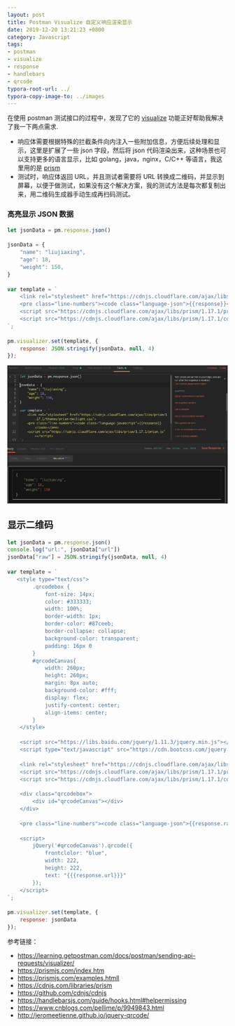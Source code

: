 ```yaml
---
layout: post
title: Postman Visualize 自定义响应渲染显示
date: 2019-12-20 13:21:23 +0800
category: Javascript
tags:
- postman
- visualize
- response
- handlebars
- qrcode
typora-root-url: ../
typora-copy-image-to: ../images
---
```


在使用 postman 测试接口的过程中，发现了它的 [visualize](https://learning.getpostman.com/docs/postman/sending-api-requests/visualizer/) 功能正好帮助我解决了我一下两点需求.
- 响应体需要根据特殊的拦截条件向内注入一些附加信息，方便后续处理和显示，这里是扩展了一些 json 字段，然后将 json 代码渲染出来，这种场景也可以支持更多的语言显示，比如 golang，java，nginx，C/C++ 等语言，我这里用的是 [prism](https://prismjs.com/index.htm)
- 测试时，响应体返回 URL，并且测试者需要将 URL 转换成二维码，并显示到屏幕，以便于做测试，如果没有这个解决方案，我的测试方法是每次都复制出来，用二维码生成器手动生成再扫码测试。

### 高亮显示 JSON 数据

``` javascript
let jsonData = pm.response.json()

jsonData = {
    "name": "liujiaxing",
    "age": 18,
    "weight": 150,
}

var template = `
    <link rel="stylesheet" href="https://cdnjs.cloudflare.com/ajax/libs/prism/1.17.1/themes/prism-twilight.css">
    <pre class="line-numbers"><code class="language-json">{{response}}</code></pre>
    <script src="https://cdnjs.cloudflare.com/ajax/libs/prism/1.17.1/prism.js"></script>
    <script src="https://cdnjs.cloudflare.com/ajax/libs/prism/1.17.1/components/prism-json.js"></script>
`;

pm.visualizer.set(template, {
    response: JSON.stringify(jsonData, null, 4)
});
```

![image-20191220140352925](/images/image-20191220140352925.png)

## 显示二维码

``` javascript
let jsonData = pm.response.json()
console.log("url:", jsonData["url"])
jsonData["raw"] = JSON.stringify(jsonData, null, 4)

var template = `
   <style type="text/css">
		.qrcodebox {
			font-size: 14px;
			color: #333333;
			width: 100%;
			border-width: 1px;
			border-color: #87ceeb;
			border-collapse: collapse;
			background-color: transparent;
			padding: 16px 0
		}
		#qrcodeCanvas{
			width: 260px;
			height: 260px;
			margin: 8px auto;
 			background-color: #fff;
			display: flex;
			justify-content: center;
			align-items: center;
		}
	</style>

	<script src="https://libs.baidu.com/jquery/1.11.3/jquery.min.js"></script>
	<script type="text/javascript" src="https://cdn.bootcss.com/jquery.qrcode/1.0/jquery.qrcode.min.js"></script>

	<link rel="stylesheet" href="https://cdnjs.cloudflare.com/ajax/libs/prism/1.17.1/themes/prism-okaidia.css">
	<script src="https://cdnjs.cloudflare.com/ajax/libs/prism/1.17.1/prism.js"></script>
	<script src="https://cdnjs.cloudflare.com/ajax/libs/prism/1.17.1/components/prism-json.js"></script>

	<div class="qrcodebox">
		<div id="qrcodeCanvas"></div>
	</div>
	
	<pre class="line-numbers"><code class="language-json">{{response.raw}}</code></pre>
   
    <script>
    	jQuery('#qrcodeCanvas').qrcode({
    	    frontclolor: "blue",
    	    width: 222,
    		height: 222,
    		text: "{{{response.url}}}"
    	});	
    </script>
`;

pm.visualizer.set(template, {
    response: jsonData
});
```

参考链接：

- <https://learning.getpostman.com/docs/postman/sending-api-requests/visualizer/>
- <https://prismjs.com/index.htm>
- <https://prismjs.com/examples.htmll>
- <https://cdnjs.com/libraries/prism>
- <https://github.com/cdnjs/cdnjs>
- <https://handlebarsjs.com/guide/hooks.html#helpermissing>
- <https://www.cnblogs.com/pellime/p/9949843.html>
- <http://jeromeetienne.github.io/jquery-qrcode/>